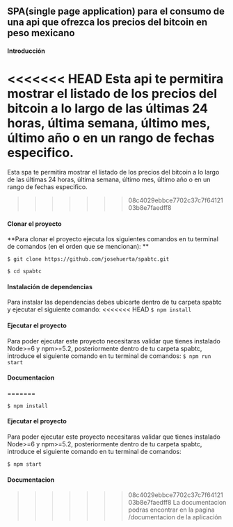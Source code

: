 ## SPA(single page application) para el consumo de una api que ofrezca los precios del bitcoin en peso mexicano

#### Introducción

<<<<<<< HEAD
Esta api te permitira mostrar el listado de los precios del bitcoin a lo largo de las últimas 24 horas, última semana, último mes, último año o en un rango de fechas especifico.
=======
Esta spa te permitira mostrar el listado de los precios del bitcoin a lo largo de las últimas 24 horas, última semana, último mes, último año o en un rango de fechas especifico.

> > > > > > > 08c4029ebbce7702c37c7f6412103b8e7faedff8

#### Clonar el proyecto

**Para clonar el proyecto ejecuta los siguientes comandos en tu terminal de comandos (en el orden que se mencionan): **

`$ git clone https://github.com/josehuerta/spabtc.git`

`$ cd spabtc`

#### Instalación de dependencias

Para instalar las dependencias debes ubicarte dentro de tu carpeta spabtc y ejecutar el siguiente comando:
<<<<<<< HEAD
`$ npm install`

#### Ejecutar el proyecto

Para poder ejecutar este proyecto necesitaras validar que tienes instalado Node>=6 y npm>=5.2, posteriormente dentro de tu carpeta spabtc, introduce el siguiente comando en tu terminal de comandos:
`$ npm run start`

#### Documentacion

=======

`$ npm install`

#### Ejecutar el proyecto

Para poder ejecutar este proyecto necesitaras validar que tienes instalado Node>=6 y npm>=5.2, posteriormente dentro de tu carpeta spabtc, introduce el siguiente comando en tu terminal de comandos:

`$ npm start`

#### Documentacion

> > > > > > > 08c4029ebbce7702c37c7f6412103b8e7faedff8
> > > > > > > La documentacion podras encontrar en la pagina /documentacion de la aplicación
